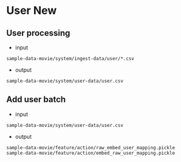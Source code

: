 # User New

## User processing
- input 
``` 
sample-data-movie/system/ingest-data/user/*.csv

```

- output
``` 
sample-data-movie/system/user-data/user.csv
```
## Add user batch

- input 
``` 
sample-data-movie/system/user-data/user.csv
```

- output
``` 
sample-data-movie/feature/action/raw_embed_user_mapping.pickle
sample-data-movie/feature/action/embed_raw_user_mapping.pickle
```